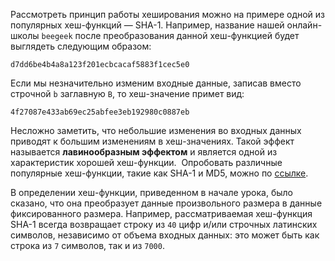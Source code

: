 

Рассмотреть принцип работы хеширования можно на примере одной из популярных хеш-функций — SHA-1. Например, название нашей онлайн-школы `beegeek` после преобразования данной хеш-функцией будет выглядеть следующим образом:

```no-highlight
d7dd6be4b4a8a123f201ecbcacaf5883f1cec5e0
```

Если мы незначительно изменим входные данные, записав вместо строчной `b` заглавную `B`, то хеш-значение примет вид:

```no-highlight
4f27087e433ab69ec25abfee3eb192980c0887eb
```

Несложно заметить, что небольшие изменения во входных данных приводят к большим изменениям в хеш-значениях. Такой эффект называется **лавинообразным эффектом** и является одной из характеристик хорошей хеш-функции.
 Опробовать различные популярные хеш-функции, такие как SHA-1 и MD5, можно по [ссылке](http://www.sha1-online.com/).

В определении хеш-функции, приведенном в начале урока, было сказано, что она преобразует данные произвольного размера в данные фиксированного размера. Например, рассматриваемая хеш-функция SHA-1 всегда возвращает строку из `40` цифр и/или строчных латинских символов, независимо от объема входных данных: это может быть как строка из `7` символов, так и из `7000`.

